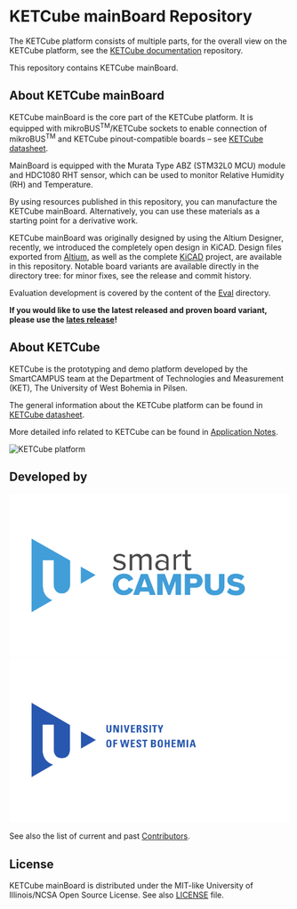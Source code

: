 # KETCube mainBoard Repository

The KETCube platform consists of multiple parts, for the overall view on the 
KETCube platform, see the 
[KETCube documentation](https://github.com/SmartCAMPUSZCU/KETCube-docs)
repository.

This repository contains KETCube mainBoard.

## About KETCube mainBoard
KETCube mainBoard is the core part of the KETCube platform.  It is 
equipped with mikroBUS<sup>TM</sup>/KETCube sockets to enable connection of
mikroBUS<sup>TM</sup> and KETCube pinout-compatible boards – see 
[KETCube datasheet](https://github.com/SmartCAMPUSZCU/KETCube-docs/blob/master/KETCubeDatasheet.pdf).

MainBoard is equipped with the Murata Type ABZ (STM32L0 MCU) module 
and HDC1080 RHT sensor, which can be used to monitor 
Relative Humidity (RH) and Temperature.

By using resources published in this repository, you can manufacture the KETCube mainBoard. 
Alternatively, you can use these materials as a starting point for a derivative work.

KETCube mainBoard was originally designed by using the Altium Designer, recently,
we introduced the completely open design in KiCAD. Design files exported from [Altium](Altium/), 
as well as the complete [KiCAD](KiCAD/) project, are available in this repository. 
Notable board variants are available directly in the directory tree: for minor fixes, see the release and commit history.

Evaluation development is covered by the content of the [Eval](Eval/) directory.

**If you would like to use the latest released and proven board variant, please use the [lates release](https://github.com/SmartCAMPUSZCU/KETCube-mainBoard/releases/latest)!**

## About KETCube

KETCube is the prototyping and demo platform developed by the SmartCAMPUS team 
at the Department of Technologies and Measurement (KET), 
The University of West Bohemia in Pilsen.

The general information about the KETCube platform can be found in 
[KETCube datasheet](https://github.com/SmartCAMPUSZCU/KETCube-docs/blob/master/KETCubeDatasheet.pdf).

More detailed info related to KETCube can be found in 
[Application Notes](https://github.com/SmartCAMPUSZCU/KETCube-docs/tree/master/appNotes).

![KETCube platform](https://github.com/SmartCAMPUSZCU/KETCube-docs/blob/master/resources/images/ketCube_all_photo_webQ.jpg)

## Developed by

[![SmartCAMPUS ZCU](https://github.com/SmartCAMPUSZCU/KETCube-docs/blob/master/resources/images/smartCAMPUSZCU_logo.svg)](https://www.smartcampus.cz/en)
[![ZCU](https://github.com/SmartCAMPUSZCU/KETCube-docs/blob/master/resources/images/ZCU_logotype.svg)](https://www.zcu.cz/en)

See also the list of current and past 
[Contributors](https://github.com/SmartCAMPUSZCU/KETCube-mainBoard/blob/master/CONTRIBUTORS).

## License

KETCube mainBoard is distributed under the MIT-like University of Illinois/NCSA Open Source 
License. 
See also 
[LICENSE](https://github.com/SmartCAMPUSZCU/KETCube-mainBoard/blob/master/LICENSE) file.

